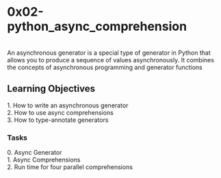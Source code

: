 <h1>0x02-python_async_comprehension</h1>
<br>An asynchronous generator is a special type of generator in Python that allows you to produce a sequence of values asynchronously. It combines the concepts of asynchronous programming and generator functions</br>
<h2>Learning Objectives</h2>
1. How to write an asynchronous generator<br>2. How to use async comprehensions</br>3. How to type-annotate generators
<h3>Tasks</h3>
0. Async Generator<br>1. Async Comprehensions</br>2. Run time for four parallel comprehensions

